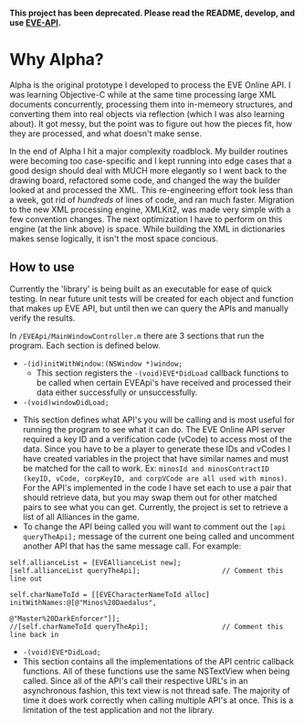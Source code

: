 #### This project has been deprecated.  Please read the README, develop, and use [EVE-API](https://github.com/jrichte43/EVE-API).

# Why Alpha?

Alpha is the original prototype I developed to process the EVE Online API.  I was learning Objective-C while at the same time processing large XML documents concurrently, processing them into in-memeory structures, and converting them into real objects via reflection (which I was also learning about).  It got messy, but the point was to figure out how the pieces fit, how they are processed, and what doesn't make sense.  

In the end of Alpha I hit a major complexity roadblock.  My builder routines were becoming too case-specific and I kept running into edge cases that a good design should deal with MUCH more elegantly so I went back to the drawing board, refactored some code, and changed the way the builder looked at and processed the XML.  This re-engineering effort took less than a week, got rid of _hundreds_ of lines of code, and ran much faster.  Migration to the new XML processing engine, XMLKit2, was made very simple with a few convention changes.  The next optimization I have to perform on this engine (at the link above) is space.  While building the XML in dictionaries makes sense logically, it isn't the most space concious.

## How to use

Currently the 'library' is being built as an executable for ease of quick testing.  In near future unit tests will be created for each object and function that makes up EVE API, but until then we can query the APIs and manually verify the results.

In ```/EVEApi/MainWindowController.m``` there are 3 sections that run the program. Each section is defined below.

- ```-(id)initWithWindow:(NSWindow *)window;```
  * This section registers the ```-(void)EVE*DidLoad``` callback functions to be called when certain EVEApi's have received and processed their data either successfully or unsuccessfully.
- ```-(void)windowDidLoad;```
 * This section defines what API's you will be calling and is most useful for running the program to see what it can do.  The EVE Online API server required a key ID and a verification code (vCode) to access most of the data.  Since you have to be a player to generate these IDs and vCodes I have created variables in the project that have similar names and must be matched for the call to work.  Ex: ```minosId and minosContractID (keyID, vCode, corpKeyID, and corpVCode are all used with minos)```.  For the API's implemented in the code I have set each to use a pair that should retrieve data, but you may swap them out for other matched pairs to see what you can get.  Currently, the project is set to retrieve a list of all Alliances in the game.
 * To change the API being called you will want to comment out the ```[api queryTheApi];``` message of the current one being called and uncomment another API that has the same message call.  For example: 
```
self.allianceList = [EVEAllianceList new];
[self.allianceList queryTheApi];                    // Comment this line out
  
self.charNameToId = [[EVECharacterNameToId alloc] initWithNames:@[@"Minos%20Daedalus",
                                                                  @"Master%20DarkEnforcer"]];
//[self.charNameToId queryTheApi];                  // Comment this line back in
```
- ```-(void)EVE*DidLoad;```
 - This section contains all the implementations of the API centric callback functions.  All of these functions use the same NSTextView when being called.  Since all of the API's call their respective URL's in an asynchronous fashion, this text view is not thread safe.  The majority of time it does work correctly when calling multiple API's at once.  This is a limitation of the test application and not the library.


